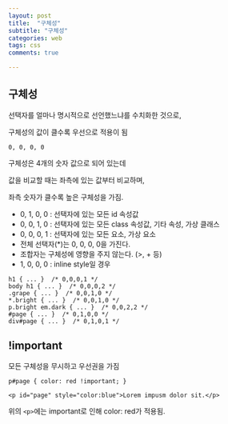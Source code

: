 ```yaml
---
layout: post
title:  "구체성"
subtitle: "구체성"
categories: web
tags: css
comments: true

---
```


구체성
---
선택자를  얼마나  명시적으로 선언했느냐를  수치화한  것으로,

구체성의  값이  클수록  우선으로  적용이 됨

```
0, 0, 0, 0
```
구체성은 4개의 숫자 값으로 되어 있는데

값을 비교할 때는 좌측에 있는 값부터 비교하며,

좌측 숫자가 클수록 높은 구체성을 가짐.


-   0, 1, 0, 0 : 선택자에 있는 모든 id 속성값
-   0, 0, 1, 0 : 선택자에 있는 모든 class 속성값, 기타 속성, 가상 클래스
-   0, 0, 0, 1 : 선택자에 있는 모든 요소, 가상 요소
-   전체 선택자(*)는 0, 0, 0, 0을 가진다.
-   조합자는 구체성에 영향을 주지 않는다. (>, + 등)
-  1, 0, 0, 0 : inline style일 경우

```
h1 { ... }  /* 0,0,0,1 */
body h1 { ... }  /* 0,0,0,2 */
.grape { ... }  /* 0,0,1,0 */
*.bright { ... }  /* 0,0,1,0 */
p.bright em.dark { ... }  /* 0,0,2,2 */
#page { ... }  /* 0,1,0,0 */
div#page { ... }  /* 0,1,0,1 */
```

!important
---

모든 구체성을 무시하고 우선권을 가짐

```
p#page { color: red !important; }

<p id="page" style="color:blue">Lorem impusm dolor sit.</p>
```

위의 ```<p>```에는 important로 인해 color: red가 적용됨.
